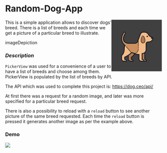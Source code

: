 # Random-Dog-App

<img src="https://github.com/elina-mns/Random-Dog-App/blob/main/Demo/Random%20Dog%20logo.png"
align="right"/>

This is a simple application allows to discover dogs' breed. There is a list of breeds and each time we get a picture of a particular breed to illustrate.

imageDepiction

### _Description_

`PickerView` was used for a convenience of a user to have a list of breeds and choose among them.
PickerView is populated by the list of breeds by API.

The API which was used to complete this project is: https://dog.ceo/api/

At first there was a request for a random image, and later was more specified for a particular breed request.

There is also a possibility to reload with a `reload` button to see another picture of the same breed requested. 
Each time the `reload` button is pressed it generates another image as per the example above.


### Demo

<img src="/Demo/dog gif.gif" width=300/>
